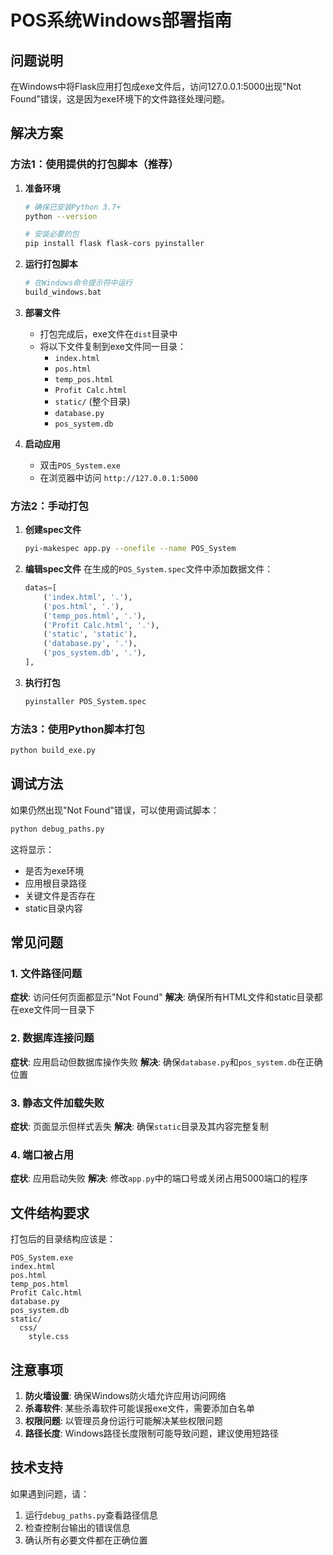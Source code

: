 # POS系统Windows部署指南

## 问题说明
在Windows中将Flask应用打包成exe文件后，访问127.0.0.1:5000出现"Not Found"错误，这是因为exe环境下的文件路径处理问题。

## 解决方案

### 方法1：使用提供的打包脚本（推荐）

1. **准备环境**
   ```bash
   # 确保已安装Python 3.7+
   python --version
   
   # 安装必要的包
   pip install flask flask-cors pyinstaller
   ```

2. **运行打包脚本**
   ```bash
   # 在Windows命令提示符中运行
   build_windows.bat
   ```

3. **部署文件**
   - 打包完成后，exe文件在`dist`目录中
   - 将以下文件复制到exe文件同一目录：
     - `index.html`
     - `pos.html`
     - `temp_pos.html`
     - `Profit Calc.html`
     - `static/` (整个目录)
     - `database.py`
     - `pos_system.db`

4. **启动应用**
   - 双击`POS_System.exe`
   - 在浏览器中访问 `http://127.0.0.1:5000`

### 方法2：手动打包

1. **创建spec文件**
   ```bash
   pyi-makespec app.py --onefile --name POS_System
   ```

2. **编辑spec文件**
   在生成的`POS_System.spec`文件中添加数据文件：
   ```python
   datas=[
       ('index.html', '.'),
       ('pos.html', '.'),
       ('temp_pos.html', '.'),
       ('Profit Calc.html', '.'),
       ('static', 'static'),
       ('database.py', '.'),
       ('pos_system.db', '.'),
   ],
   ```

3. **执行打包**
   ```bash
   pyinstaller POS_System.spec
   ```

### 方法3：使用Python脚本打包

```bash
python build_exe.py
```

## 调试方法

如果仍然出现"Not Found"错误，可以使用调试脚本：

```bash
python debug_paths.py
```

这将显示：
- 是否为exe环境
- 应用根目录路径
- 关键文件是否存在
- static目录内容

## 常见问题

### 1. 文件路径问题
**症状**: 访问任何页面都显示"Not Found"
**解决**: 确保所有HTML文件和static目录都在exe文件同一目录下

### 2. 数据库连接问题
**症状**: 应用启动但数据库操作失败
**解决**: 确保`database.py`和`pos_system.db`在正确位置

### 3. 静态文件加载失败
**症状**: 页面显示但样式丢失
**解决**: 确保`static`目录及其内容完整复制

### 4. 端口被占用
**症状**: 应用启动失败
**解决**: 修改`app.py`中的端口号或关闭占用5000端口的程序

## 文件结构要求

打包后的目录结构应该是：
```
POS_System.exe
index.html
pos.html
temp_pos.html
Profit Calc.html
database.py
pos_system.db
static/
  css/
    style.css
```

## 注意事项

1. **防火墙设置**: 确保Windows防火墙允许应用访问网络
2. **杀毒软件**: 某些杀毒软件可能误报exe文件，需要添加白名单
3. **权限问题**: 以管理员身份运行可能解决某些权限问题
4. **路径长度**: Windows路径长度限制可能导致问题，建议使用短路径

## 技术支持

如果遇到问题，请：
1. 运行`debug_paths.py`查看路径信息
2. 检查控制台输出的错误信息
3. 确认所有必要文件都在正确位置 